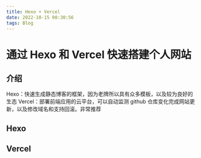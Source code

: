 ```yaml
---
title: Hexo + Vercel
date: 2022-10-15 00:30:56
tags: Blog
---
```

# 通过 Hexo 和 Vercel 快速搭建个人网站
## 介绍
Hexo：快速生成静态博客的框架，因为老牌所以具有众多模板，以及较为良好的生态
Vercel：部署前端应用的云平台，可以自动监测 github 仓库变化完成网站更新，以及修改域名和支持回滚。非常推荐
## Hexo
## Vercel
